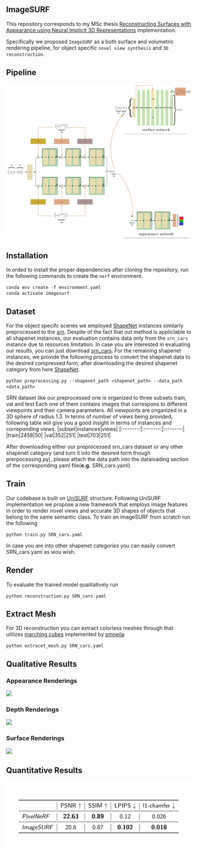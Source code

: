 ## ImageSURF

This repository corresponds to my MSc thesis 
[Reconstructing Surfaces with Appearance using
Neural Implicit 3D Representations](https://drive.google.com/file/d/1RWD3citDTZecb4INWwU3IhnqYikTQWd-/view?usp=sharing) implementation.

Specifically we proposed `ImageSURF` as a both surface and volumetric rendering
pipeline, for object specific `novel view synthesis` and `3D reconstruction`.

## Pipeline
![](./media/pipeline.png)

## Installation
In orded to install the proper dependencies after cloning the repository, 
run the following commands to create the `nerf` environment.

```
conda env create -f environment.yaml
conda activate imagesurf
```

## Dataset
For the object specifc scenes we employed [ShapeNet](https://shapenet.org/) instances
similarly preprocessed to the [srn](https://github.com/vsitzmann/scene-representation-networks).
Despite of the fact that out method is appliclable to all shapenet instances, our evaluation contains data only from the `srn_cars` instance due to resources limitation.
In case you are interested in evaluating our results, you can just download [srn_cars](https://drive.google.com/file/d/1BIVGjPK86L4G5i5zm63oYGeNE_k3Z-zp/view?usp=sharing).
For the remaining shapenet instances, we provide the following process to convert the shapenet data
to the desired compressed form, after downloading the desired shapenet category from here
[ShapeNet](https://shapenet.org/).
```
python preprocessing.py --shapenet_path <shapenet_path> --data_path <data_path>

```
SRN dataset like our preprocessed one is organized to three subsets train, val and test
Each one of them contains images that correspons to different viewpoints and their camera parameters. All viewpoints are onganized in a 3D sphere of radius 1.3. In terms of number of views being provided, following table wiil give you a good insight in terms of instances and correponding views.
|subset|instances|views|
|:-------:|:-------:|:-------:|
|train|2458|50|
|val|352|251|
|test|703|251|

After downloading either our preprocessed srn_cars dataset or any other 
shapenet category (and turn it into the desired form though prerpocessing.py), 
please attach the data path into the dataloading section of the corresponding yaml file(**e.g.** SRN_cars.yaml)
## Train
Our codebase is built on [UniSURF](git@github.com:autonomousvision/unisurf.git) structure.
Following UniSURF implementation we propose a new framework that employs image features 
in order to render novel views and accurate 3D shapes of objects that belong to the 
same semantic class. 
To train an imageSURF from scratch run the following

```
python train.py SRN_cars.yaml
```
In case you are into other shapenet categories you can easily convert SRN_cars.yaml as wou wish.

## Render
To evaluate the trained model qualitatively run 

```
python reconstruction.py SRN_cars.yaml
```
## Extract Mesh
For 3D reconstruction you can extract colorless meshes through
that utilizes [marching cubes](https://github.com/pmneila/PyMCubes)
implemented by [pmneila](https://github.com/pmneila)
```
python extracet_mesh.py SRN_cars.yaml
```

## Qualitative Results
### Appearance Renderings
![](./media/gif_rgb.gif)
### Depth Renderings
![](./media/gif_depth.gif)
### Surface Renderings
![](./media/gifs_surf.gif)

## Quantitative Results
![](./media/metrics.png)
